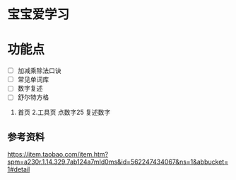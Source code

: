 # 宝宝爱学习



# 功能点

- [ ]  加减乘除法口诀
- [ ]  常见单词库
- [ ]  数字复述
- [ ]  舒尔特方格
  1. 首页 2.工具页 点数字25 复述数字







## 参考资料

https://item.taobao.com/item.htm?spm=a230r.1.14.329.7ab124a7mId0ms&id=562247434067&ns=1&abbucket=1#detail